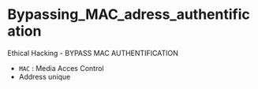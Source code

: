 # Bypassing_MAC_adress_authentification
Ethical Hacking - BYPASS MAC AUTHENTIFICATION

* `MAC` : Media Acces Control
*  Address unique